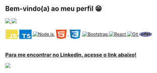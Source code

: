 ## Bem-vindo(a) ao meu perfil 😁

 <div>
   <a href="https://github.com/ViniciusCrispim">
   <img height="180em" src="https://github-readme-stats-viniciuscrispim.vercel.app/api?username=ViniciusCrispim&show_icons=true&theme=tokyonight&include_all_commits=true&count_private=true"/>
   <img height="180em" src="https://github-readme-stats-viniciuscrispim.vercel.app/api/top-langs/?username=ViniciusCrispim&layout=compact&langs_count=6&theme=tokyonight"/>

</div>
<div style="display: inline_block"><br>
  <img align="center" alt="JavaScript" height="30" width="40" src="https://raw.githubusercontent.com/devicons/devicon/master/icons/javascript/javascript-plain.svg">
  <img align="center" alt="TypeSript" height="30" width="40" src="https://raw.githubusercontent.com/devicons/devicon/master/icons/typescript/typescript-original.svg">
  <img align="center" alt="Node.js" height="30" width="40" src="https://cdn.jsdelivr.net/gh/devicons/devicon/icons/nodejs/nodejs-original.svg">
  <img align="center" alt="HTML" height="30" width="40" src="https://raw.githubusercontent.com/devicons/devicon/master/icons/html5/html5-original.svg">
  <img align="center" alt="CSS" height="30" width="40" src="https://raw.githubusercontent.com/devicons/devicon/master/icons/css3/css3-original.svg">
  <img align="center" alt="Bootstrap" height="30" width="40" src="https://cdn.jsdelivr.net/gh/devicons/devicon/icons/bootstrap/bootstrap-original.svg">
  <img align="center" alt="React" height="30" width="40" src="https://cdn.jsdelivr.net/gh/devicons/devicon/icons/react/react-original-wordmark.svg">
  <img align="center" alt="Git" height="30" width="40" src="https://cdn.jsdelivr.net/gh/devicons/devicon/icons/git/git-original.svg">
  <img align="center" alt="PHP" height="30" width="40" src="https://raw.githubusercontent.com/devicons/devicon/master/icons/php/php-original.svg">
</div>
 
 <br>
 
  ### Para me encontrar no Linkedin, acesse o link abaixo!
 
<div> 
  <a href="https://www.linkedin.com/in/vinícius-crispim-17391b1a0/" target="_blank"><img src="https://img.shields.io/badge/-LinkedIn-%230077B5?style=for-the-badge&logo=linkedin&logoColor=white" target="_blank"></a> 
</div>
